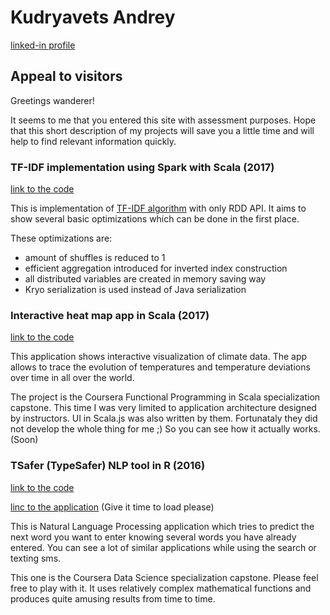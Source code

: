# Kudryavets Andrey
[linked-in profile](https://linkedin.com/in/andrey-kudryavets)

## Appeal to visitors
Greetings wanderer! 

It seems to me that you entered this site with assessment purposes. Hope that this short description of my projects will save you a little time and will help to find relevant information quickly.


### TF-IDF implementation using Spark with Scala (2017)
[link to the code](https://github.com/Kudryavets/tf-idf-spark-scala)

This is implementation of [TF-IDF algorithm](https://en.wikipedia.org/wiki/Tf%E2%80%93idf) with only RDD API. It aims to show several basic optimizations which can be done in the first place. 

These optimizations are:
* amount of shuffles is reduced to 1
* efficient aggregation introduced for inverted index construction
* all distributed variables are created in memory saving way
* Kryo serialization is used instead of Java serialization


### Interactive heat map app in Scala (2017)
[link to the code](https://github.com/Kudryavets/interactive-heat-map-app-scala)

This application shows interactive visualization of climate data. The app allows to trace the evolution of temperatures and temperature deviations over time in all over the world. 

The project is the Coursera Functional Programming in Scala specialization capstone. This time I was very limited to application architecture designed by instructors. UI in Scala.js was also written by them. Fortunataly they did not develop the whole thing for me ;) So you can see how it actually works. (Soon)


### TSafer (TypeSafer) NLP tool in R (2016)
[link to the code](https://github.com/Kudryavets/typesafer-nlp-r)

[linc to the application](https://kudryavets.shinyapps.io/TSafer/) (Give it time to load please)

This is Natural Language Processing application which tries to predict the next word you want to enter knowing several words you have already entered. You can see a lot of similar applications while using the search or texting sms. 

This one is the Coursera Data Science specialization capstone. Please feel free to play with it. It uses relatively complex mathematical functions and produces quite amusing results from time to time.


